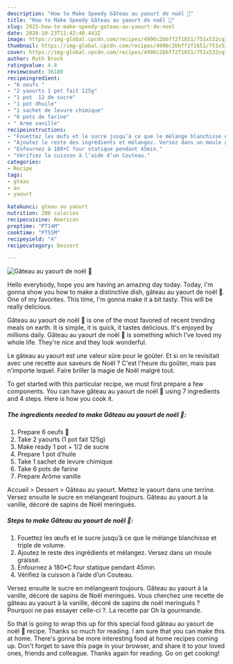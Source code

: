 ```yaml
---
description: "How to Make Speedy Gâteau au yaourt de noël 🤶"
title: "How to Make Speedy Gâteau au yaourt de noël 🤶"
slug: 2925-how-to-make-speedy-gateau-au-yaourt-de-noel
date: 2020-10-23T11:42:40.443Z
image: https://img-global.cpcdn.com/recipes/4996c2bbff2f1651/751x532cq70/gateau-au-yaourt-de-noel-🤶-photo-principale-de-la-recette.jpg
thumbnail: https://img-global.cpcdn.com/recipes/4996c2bbff2f1651/751x532cq70/gateau-au-yaourt-de-noel-🤶-photo-principale-de-la-recette.jpg
cover: https://img-global.cpcdn.com/recipes/4996c2bbff2f1651/751x532cq70/gateau-au-yaourt-de-noel-🤶-photo-principale-de-la-recette.jpg
author: Ruth Brock
ratingvalue: 4.8
reviewcount: 36188
recipeingredient:
- "6 oeufs "
- "2 yaourts 1 pot fait 125g"
- "1 pot  12 de sucre"
- "1 pot dhuile"
- "1 sachet de levure chimique"
- "6 pots de farine"
- " Arme vanille"
recipeinstructions:
- "Fouettez les œufs et le sucre jusqu’à ce que le mélange blanchisse et triple de volume."
- "Ajoutez le reste des ingrédients et mélangez. Versez dans un moule graissé."
- "Enfournez à 180•C four statique pendant 45min."
- "Vérifiez la cuisson à l’aide d’un Couteau."
categories:
- Recipe
tags:
- gteau
- au
- yaourt

katakunci: gteau au yaourt 
nutrition: 200 calories
recipecuisine: American
preptime: "PT14M"
cooktime: "PT55M"
recipeyield: "4"
recipecategory: Dessert

---
```



![Gâteau au yaourt de noël 🤶](https://img-global.cpcdn.com/recipes/4996c2bbff2f1651/751x532cq70/gateau-au-yaourt-de-noel-🤶-photo-principale-de-la-recette.jpg)

Hello everybody, hope you are having an amazing day today. Today, I'm gonna show you how to make a distinctive dish, gâteau au yaourt de noël 🤶. One of my favorites. This time, I'm gonna make it a bit tasty. This will be really delicious.

Gâteau au yaourt de noël 🤶 is one of the most favored of recent trending meals on earth. It is simple, it is quick, it tastes delicious. It's enjoyed by millions daily. Gâteau au yaourt de noël 🤶 is something which I've loved my whole life. They're nice and they look wonderful.

Le gâteau au yaourt est une valeur sûre pour le goûter. Et si on le revisitait avec une recette aux saveurs de Noël ? C&#39;est l&#39;heure du goûter, mais pas n&#39;importe lequel. Faire briller la magie de Noël malgré tout.


To get started with this particular recipe, we must first prepare a few components. You can have gâteau au yaourt de noël 🤶 using 7 ingredients and 4 steps. Here is how you cook it.

<!--inarticleads1-->

##### The ingredients needed to make Gâteau au yaourt de noël 🤶:

1. Prepare 6 oeufs 🥚
1. Take 2 yaourts (1 pot fait 125g)
1. Make ready 1 pot + 1/2 de sucre
1. Prepare 1 pot d’huile
1. Take 1 sachet de levure chimique
1. Take 6 pots de farine
1. Prepare  Arôme vanille


Accueil &gt; Dessert &gt; Gâteau au yaourt. Mettez le yaourt dans une terrine. Versez ensuite le sucre en mélangeant toujours. Gâteau au yaourt à la vanille, décoré de sapins de Noël meringués. 

<!--inarticleads2-->

##### Steps to make Gâteau au yaourt de noël 🤶:

1. Fouettez les œufs et le sucre jusqu’à ce que le mélange blanchisse et triple de volume.
1. Ajoutez le reste des ingrédients et mélangez. Versez dans un moule graissé.
1. Enfournez à 180•C four statique pendant 45min.
1. Vérifiez la cuisson à l’aide d’un Couteau.


Versez ensuite le sucre en mélangeant toujours. Gâteau au yaourt à la vanille, décoré de sapins de Noël meringués. Vous cherchez une recette de gâteau au yaourt à la vanille, décoré de sapins de noël meringués ? Pourquoi ne pas essayer celle-ci ?. La recette par Oh la gourmande. 

So that is going to wrap this up for this special food gâteau au yaourt de noël 🤶 recipe. Thanks so much for reading. I am sure that you can make this at home. There's gonna be more interesting food at home recipes coming up. Don't forget to save this page in your browser, and share it to your loved ones, friends and colleague. Thanks again for reading. Go on get cooking!
